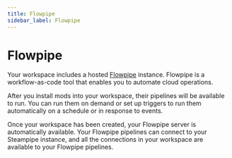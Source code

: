 ```yaml
---
title: Flowpipe
sidebar_label: Flowpipe
---
```


# Flowpipe

Your workspace includes a hosted [Flowpipe](https://flowpipe.io) instance.  Flowpipe is a workflow-as-code tool that enables you to automate cloud operations. 

After you install mods into your workspace, their pipelines will be available to run.  You can run them on demand or set up triggers to run them automatically on a schedule or in response to events.

Once your workspace has been created, your Flowpipe server is automatically available. Your Flowpipe pipelines can connect to your Steampipe instance, and all the connections in your workspace are available to your Flowpipe pipelines.
